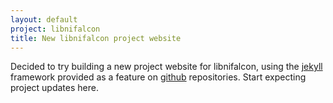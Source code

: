 ```yaml
---
layout: default
project: libnifalcon
title: New libnifalcon project website
---
```


Decided to try building a new project website for libnifalcon, using the [jekyll](http://github.com/mojombo/jekyll/tree/master) framework provided as a feature on [github](http://www.github.com) repositories. Start expecting project updates here.
